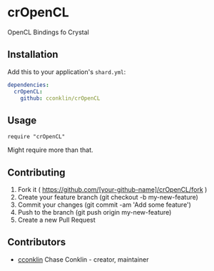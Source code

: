 # crOpenCL

OpenCL Bindings fo Crystal

## Installation


Add this to your application's `shard.yml`:

```yaml
dependencies:
  crOpenCL:
    github: cconklin/crOpenCL
```


## Usage


```crystal
require "crOpenCL"
```

Might require more than that.

## Contributing

1. Fork it ( https://github.com/[your-github-name]/crOpenCL/fork )
2. Create your feature branch (git checkout -b my-new-feature)
3. Commit your changes (git commit -am 'Add some feature')
4. Push to the branch (git push origin my-new-feature)
5. Create a new Pull Request

## Contributors

- [cconklin](https://github.com/cconklin) Chase Conklin - creator, maintainer
